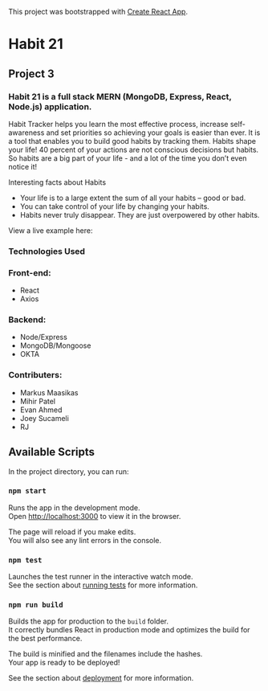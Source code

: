 This project was bootstrapped with [Create React App](https://github.com/facebook/create-react-app).

# Habit 21

## Project 3

### Habit 21 is a full stack MERN (MongoDB, Express, React, Node.js) application. 

Habit Tracker helps you learn the most effective process, increase self-awareness and set priorities so achieving your goals is easier than ever. It is a tool that enables you to build good habits by tracking them.
Habits shape your life!
40 percent of your actions are not conscious decisions but habits. So habits are a big part of your life - and a lot of the time you don’t even notice it!

Interesting facts about Habits
* Your life is to a large extent the sum of all your habits – good or bad.
* You can take control of your life by changing your habits.
* Habits never truly disappear. They are just overpowered by other habits.

View a live example here:

### Technologies Used

### Front-end:
* React
* Axios


### Backend:
* Node/Express
* MongoDB/Mongoose
* OKTA

### Contributers:
* Markus Maasikas
* Mihir Patel
* Evan Ahmed
* Joey Sucameli
* RJ





## Available Scripts

In the project directory, you can run:

### `npm start`

Runs the app in the development mode.<br>
Open [http://localhost:3000](http://localhost:3000) to view it in the browser.

The page will reload if you make edits.<br>
You will also see any lint errors in the console.

### `npm test`

Launches the test runner in the interactive watch mode.<br>
See the section about [running tests](https://facebook.github.io/create-react-app/docs/running-tests) for more information.

### `npm run build`

Builds the app for production to the `build` folder.<br>
It correctly bundles React in production mode and optimizes the build for the best performance.

The build is minified and the filenames include the hashes.<br>
Your app is ready to be deployed!

See the section about [deployment](https://facebook.github.io/create-react-app/docs/deployment) for more information.

